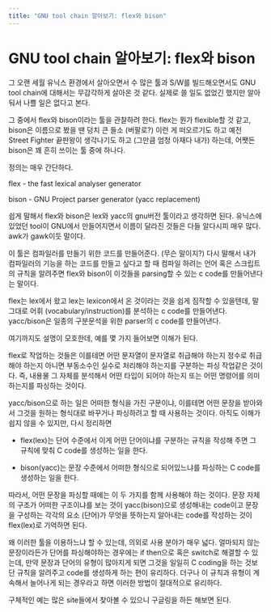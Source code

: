 ```yaml
---
title: "GNU tool chain 알아보기: flex와 bison"
---
```

# GNU tool chain 알아보기: flex와 bison


그 오랜 세월 유닉스 환경에서 살아오면서 수 많은 툴과 S/W를 빌드해오면서도 GNU tool chain에 대해서는 무감각하게 살아온 것 같다. 실제로 쓸 일도 없었긴 했지만 알아둬서 나쁠 일은 없다고 본다. 




그 중에서 flex와 bison이라는 툴을 관찰하려 한다. flex는 뭔가 flexible할 것 같고, bison은 이름으로 봤을 땐 덩치 큰 들소 (버팔로?) 이런 게 떠오르기도 하고 예전 Street Fighter 끝판왕이 생각나기도 하고 (그만큼 엄청 아재다 내가) 하는데, 어쨋든 bison은 꽤 흔히 쓰이는 툴 중에 하나다.




정의는 매우 간단하다.




flex - the fast lexical analyser generator

bison - GNU Project parser generator (yacc replacement)




쉽게 말해서 flex와 bison은 lex와 yacc의 gnu버전 툴이라고 생각하면 된다. 유닉스에 있었던 tool이 GNU에서 만들어지면서 이름이 달라진 것들은 다들 알다시피 매우 많다. awk가 gawk이듯 말이다. 




이 툴은 컴파일러를 만들기 위한 코드를 만들어준다. (무슨 말이지?) 다시 말해서 내가 컴파일러의 기능을 하는 코드를 만들고 싶다고 할 때 컴파일 하려는 언어 혹은 스크립트의 규칙을 알려주면 flex와 bison이 이것들을 parsing할 수 있는 c code를 만들어낸다는 말이다. 




flex는 lex에서 왔고 lex는 lexicon에서 온 것이라는 것을 쉽게 짐작할 수 있을텐데, 말 그대로 어휘 (vocabulary/instruction)를 분석하는 c code를 만들어낸다. yacc/bison은 일종의 구분문석을 위한 parser의 c code를 만들어낸다. 




여기까지도 설명이 모호한데, 예를 몇 가지 들어보면 이해가 된다.




flex로 작업하는 것들은 이를테면 어떤 문자열이 문자열로 취급해야 하는지 정수로 취급해야 하는지 아니면 부동소수인 실수로 처리해야 하는지를 구분하는 파싱 작업같은 것이다. 즉, 내용물 그 자체를 분석해서 어떤 타입이 되어야 하는지 또는 어떤 명령어를 의미하는지를 파싱하는 것이다.




yacc/bison으로 하는 일은 어떠한 형식을 가진 구문이냐, 이를테면 어떤 문장을 받아와서 그것을 원하는 형식대로 바꾸거나 파싱하려고 할 때 사용하는 것이다. 아직도 이해가 쉽지 않을 수 있지만, 다시 정리하면 




- flex(lex)는 단어 수준에서 이게 어떤 단어이냐를 구분하는 규칙을 작성해 주면 그 규칙에 맞춰 C code를 생성하는 일을 한다. 

- bison(yacc)는 문장 수준에서 어떠한 형식으로 되어있느냐를 파싱하는 C code를 생성하는 일을 한다.




따라서, 어떤 문장을 파싱할 때에는 이 두 가지를 함께 사용해야 하는 것이다. 문장 자체의 구조가 어떠한 구조이냐를 보는 것이 yacc(bison)으로 생성해내는 code이고 문장을 구성하는 각각의 요소 (단어)가 무엇을 뜻하는지 알아내는 code를 작성하는 것이 flex(lex)로 기억하면 된다.




왜 이러한 툴을 이용하느냐 할 수 있는데, 의외로 사용 분야가 매우 넓다. 얼마되지 않는 문장이라든가 단어를 파싱해야하는 경우에는 if then으로 혹은 switch로 해결할 수 있는데, 만약 문장과 단어의 유형이 많아지게 되면 그것을 일일히 C coding을 하는 것보단 규칙을 알려주고 code를 생성하게 하는 편이 유리하다. 더구나 이 규칙과 유형이 계속해서 늘어나게 되는 경우라고 하면 이러한 방법이 절대적으로 유리하다.




구체적인 예는 많은 site들에서 찾아볼 수 있으니 구글링을 하든 해보면 된다. 



